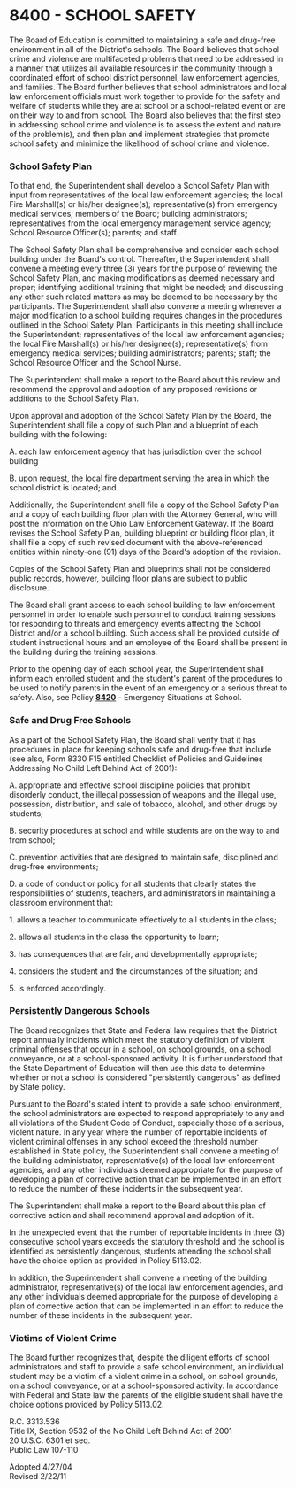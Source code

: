 8400 - SCHOOL SAFETY
====================

The Board of Education is committed to maintaining a safe and drug-free
environment in all of the District's schools. The Board believes that
school crime and violence are multifaceted problems that need to be
addressed in a manner that utilizes all available resources in the
community through a coordinated effort of school district personnel, law
enforcement agencies, and families. The Board further believes that
school administrators and local law enforcement officials must work
together to provide for the safety and welfare of students while they
are at school or a school-related event or are on their way to and from
school. The Board also believes that the first step in addressing school
crime and violence is to assess the extent and nature of the problem(s),
and then plan and implement strategies that promote school safety and
minimize the likelihood of school crime and violence.

### School Safety Plan

To that end, the Superintendent shall develop a School Safety Plan with
input from representatives of the local law enforcement agencies; the
local Fire Marshall(s) or his/her designee(s); representative(s) from
emergency medical services; members of the Board; building
administrators; representatives from the local emergency management
service agency; School Resource Officer(s); parents; and staff.

The School Safety Plan shall be comprehensive and consider each school
building under the Board's control. Thereafter, the Superintendent shall
convene a meeting every three (3) years for the purpose of reviewing the
School Safety Plan, and making modifications as deemed necessary and
proper; identifying additional training that might be needed; and
discussing any other such related matters as may be deemed to be
necessary by the participants. The Superintendent shall also convene a
meeting whenever a major modification to a school building requires
changes in the procedures outlined in the School Safety Plan.
Participants in this meeting shall include the Superintendent;
representatives of the local law enforcement agencies; the local Fire
Marshall(s) or his/her designee(s); representative(s) from emergency
medical services; building administrators; parents; staff; the School
Resource Officer and the School Nurse.

The Superintendent shall make a report to the Board about this review
and recommend the approval and adoption of any proposed revisions or
additions to the School Safety Plan.

Upon approval and adoption of the School Safety Plan by the Board, the
Superintendent shall file a copy of such Plan and a blueprint of each
building with the following:

A. each law enforcement agency that has jurisdiction over the school
building

B. upon request, the local fire department serving the area in which the
school district is located; and

Additionally, the Superintendent shall file a copy of the School Safety
Plan and a copy of each building floor plan with the Attorney General,
who will post the information on the Ohio Law Enforcement Gateway. If
the Board revises the School Safety Plan, building blueprint or building
floor plan, it shall file a copy of such revised document with the
above-referenced entities within ninety-one (91) days of the Board's
adoption of the revision.

Copies of the School Safety Plan and blueprints shall not be considered
public records, however, building floor plans are subject to public
disclosure.

The Board shall grant access to each school building to law enforcement
personnel in order to enable such personnel to conduct training sessions
for responding to threats and emergency events affecting the School
District and/or a school building. Such access shall be provided outside
of student instructional hours and an employee of the Board shall be
present in the building during the training sessions.

Prior to the opening day of each school year, the Superintendent shall
inform each enrolled student and the student's parent of the procedures
to be used to notify parents in the event of an emergency or a serious
threat to safety. Also, see Policy [**8420**](po8420.htm) - Emergency
Situations at School.

### Safe and Drug Free Schools

As a part of the School Safety Plan, the Board shall verify that it has
procedures in place for keeping schools safe and drug-free that include
(see also, Form 8330 F15 entitled Checklist of Policies and Guidelines
Addressing No Child Left Behind Act of 2001):

A. appropriate and effective school discipline policies that prohibit
disorderly conduct, the illegal possession of weapons and the illegal
use, possession, distribution, and sale of tobacco, alcohol, and other
drugs by students;

B. security procedures at school and while students are on the way to
and from school;

C. prevention activities that are designed to maintain safe, disciplined
and drug-free environments;

D. a code of conduct or policy for all students that clearly states the
responsibilities of students, teachers, and administrators in
maintaining a classroom environment that:

​1. allows a teacher to communicate effectively to all students in the
class;

​2. allows all students in the class the opportunity to learn;

​3. has consequences that are fair, and developmentally appropriate;

​4. considers the student and the circumstances of the situation; and

​5. is enforced accordingly.

### Persistently Dangerous Schools

The Board recognizes that State and Federal law requires that the
District report annually incidents which meet the statutory definition
of violent criminal offenses that occur in a school, on school grounds,
on a school conveyance, or at a school-sponsored activity. It is further
understood that the State Department of Education will then use this
data to determine whether or not a school is considered "persistently
dangerous" as defined by State policy.

Pursuant to the Board's stated intent to provide a safe school
environment, the school administrators are expected to respond
appropriately to any and all violations of the Student Code of Conduct,
especially those of a serious, violent nature. In any year where the
number of reportable incidents of violent criminal offenses in any
school exceed the threshold number established in State policy, the
Superintendent shall convene a meeting of the building administrator,
representative(s) of the local law enforcement agencies, and any other
individuals deemed appropriate for the purpose of developing a plan of
corrective action that can be implemented in an effort to reduce the
number of these incidents in the subsequent year.

The Superintendent shall make a report to the Board about this plan of
corrective action and shall recommend approval and adoption of it.

In the unexpected event that the number of reportable incidents in three
(3) consecutive school years exceeds the statutory threshold and the
school is identified as persistently dangerous, students attending the
school shall have the choice option as provided in Policy 5113.02.

In addition, the Superintendent shall convene a meeting of the building
administrator, representative(s) of the local law enforcement agencies,
and any other individuals deemed appropriate for the purpose of
developing a plan of corrective action that can be implemented in an
effort to reduce the number of these incidents in the subsequent year.

### Victims of Violent Crime

The Board further recognizes that, despite the diligent efforts of
school administrators and staff to provide a safe school environment, an
individual student may be a victim of a violent crime in a school, on
school grounds, on a school conveyance, or at a school-sponsored
activity. In accordance with Federal and State law the parents of the
eligible student shall have the choice options provided by Policy
5113.02.

R.C. 3313.536\
 Title IX, Section 9532 of the No Child Left Behind Act of 2001\
 20 U.S.C. 6301 et seq.\
 Public Law 107-110

Adopted 4/27/04\
 Revised 2/22/11
